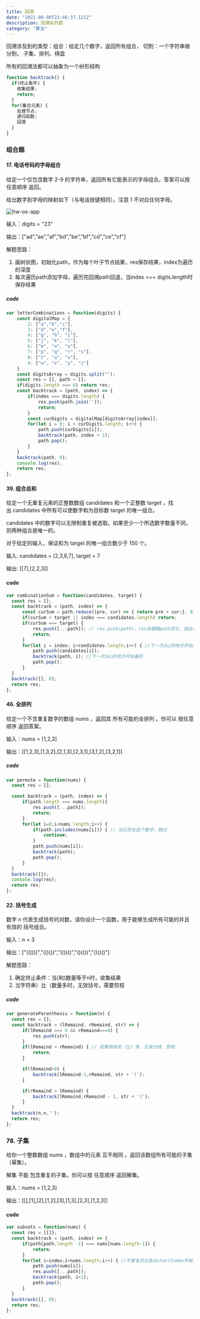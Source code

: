 ```yaml
---
title: 回溯
date: "2021-08-08T23:46:37.121Z"
description: 回溯系列题
category: "算法"
---
```


  回溯涉及到的类型：组合：给定几个数字，返回所有组合， 切割：一个字符串做分割， 子集、排列、棋盘

  所有的回溯法都可以抽象为一个树形结构

 ```js
 function backtrack() {
   if(终止条件) {
     收集结果;
     return;
   }
   for(集合元素) {
     处理节点;
     递归函数;
     回溯
   }
 }
 ```

 ### 组合题
 #### 17. 电话号码的字母组合

  给定一个仅包含数字 2-9 的字符串，返回所有它能表示的字母组合。答案可以按 任意顺序 返回。

  给出数字到字母的映射如下（与电话按键相同）。注意 1 不对应任何字母。

  ![hw-os-app](https://assets.leetcode-cn.com/aliyun-lc-upload/original_images/17_telephone_keypad.png)

  输入：digits = "23"

  输出：["ad","ae","af","bd","be","bf","cd","ce","cf"]

  解题思路：
  
  1. 画树状图，初始化path，作为每个叶子节点结果，res保存结果，index为遍历的深度
  2. 每次遍历path添加字母，遍历完回溯path回退，当index === digits.length时保存结果
   
  ##### code
  ```js
  var letterCombinations = function(digits) {
      const digitalMap = {
          2: ["a","b","c"],
          3: ["d","e","f"],
          4: ["g", "h", "i"],
          5: ["j", "k", "l"],
          6: ["m", "n", "o"],
          7: ["p", "q", "r", "s"],
          8: ["t", "u", "v"],
          9: ["w", "x", "y", "z"]
      }
      const digitsArray = digits.split("");
      const res = [], path = [];
      if(digits.length === 0) return res;
      const backtrack = (path, index) => {
          if(index === digits.length) {
              res.push(path.join(''));
              return;
          }
          const curDigits = digitalMap[digitsArray[index]];
          for(let i = 0; i < curDigits.length; i++) {
              path.push(curDigits[i]);
              backtrack(path, index + 1);
              path.pop();
          }
      }
      backtrack(path, 0);
      console.log(res);
      return res;
  };
  ```          
 #### 39. 组合总和
  给定一个无重复元素的正整数数组 candidates 和一个正整数 target ，找出 candidates 中所有可以使数字和为目标数 target 的唯一组合。

  candidates 中的数字可以无限制重复被选取。如果至少一个所选数字数量不同，则两种组合是唯一的。 

  对于给定的输入，保证和为 target 的唯一组合数少于 150 个。

  输入: candidates = [2,3,6,7], target = 7

  输出: [[7],[2,2,3]]

  #### code
  ```js
  var combinationSum = function(candidates, target) {
    const res = [];
    const backtrack = (path, index) => {
        const curSum = path.reduce((pre, cur) => { return pre + cur;}, 0);
        if(curSum > target || index === candidates.length) return;
        if(curSum === target) { 
            res.push([...path]); // res.push(path)，res会跟随path变化，因此需要扩展运算符
            return;
        }
        for(let i = index; i<candidates.length;i++) { //下一次从i的地方开始遍历
            path.push(candidates[i]);
            backtrack(path, i); //下一次从i的地方开始遍历
            path.pop();
        }
    }
    backtrack([], 0);
    return res;
  };
  ```
 #### 46. 全排列
  给定一个不含重复数字的数组 nums ，返回其 所有可能的全排列 。你可以 按任意顺序 返回答案。

  输入：nums = [1,2,3]

  输出：[[1,2,3],[1,3,2],[2,1,3],[2,3,1],[3,1,2],[3,2,1]]

  ##### code
  ```js
  var permute = function(nums) {
    const res = [];

    const backtrack = (path, index) => {
        if(path.length === nums.length){
            res.push([...path]);
            return;
        }
        for(let i=0;i<nums.length;i++) {
            if(path.includes(nums[i])) { // 当已存在这个数字，跳过
                continue;
            }
            path.push(nums[i]);
            backtrack(path);
            path.pop();
        }
    }
    backtrack([]);
    console.log(res);
    return res;
  };
  ```
 #### 22. 括号生成

  数字 n 代表生成括号的对数，请你设计一个函数，用于能够生成所有可能的并且 有效的 括号组合。

  输入：n = 3

  输出：["((()))","(()())","(())()","()(())","()()()"]

  解题思路：
  
  1. 确定终止条件：当(和)数量等于n时，收集结果
  2. 当字符串）比（数量多时，无效括号，需要剪枝

  ##### code

  ```js
  var generateParenthesis = function(n) {
    const res = [];
    const backtrack = (lRemaind, rRemaind, str) => {
        if(lRemaind === 0 && rRemaind===0) {
            res.push(str);
        }
        if(lRemaind > rRemaind) { // 如果剩余的（比）多，无效分枝，剪枝
            return;
        }

        if(lRemaind>0) {
            backtrack(lRemaind-1,rRemaind, str + '(');
        }

        if(rRemaind > lRemaind) {
            backtrack(lRemaind,rRemaind - 1, str + ')');
        }
    }
    backtrack(n,n,'');
    return res;
  };
  ```

  ### 78. 子集
  给你一个整数数组 nums ，数组中的元素 互不相同 。返回该数组所有可能的子集（幂集）。

  解集 不能 包含重复的子集。你可以按 任意顺序 返回解集。

  输入：nums = [1,2,3]

  输出：[[],[1],[2],[1,2],[3],[1,3],[2,3],[1,2,3]]

  #### code 
  ```js
  var subsets = function(nums) {
    const res = [[]];
    const backtrack = (path, index) => {
        if(path[path.length -1] === nums[nums.length-1]) {
            return;
        }
        for(let i=index;i<nums.length;i++) { //不重复的元素从startIndex开始，重复的从0开始
            path.push(nums[i]);
            res.push([...path]);
            backtrack(path, i+1);
            path.pop();
        }
    }
    backtrack([], 0);
    return res;
};
  ```

